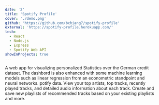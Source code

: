 ```yaml
---
date: '2'
title: 'Spotify Profile'
cover: './demo.png'
github: 'https://github.com/bchiang7/spotify-profile'
external: 'https://spotify-profile.herokuapp.com/'
tech:
  - React
  - Node.js
  - Express
  - Spotify Web API
showInProjects: true
---
```


A web app for visualizing personalized Statistics over the German credit dataset. The dashbord is also enhanced with some machine learning models such as linear regression from an econometric standpoint and neural networks.
potify data. View your top artists, top tracks, recently played tracks, and detailed audio information about each track. Create and save new playlists of recommended tracks based on your existing playlists and more.
